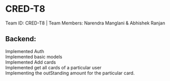 # CRED-T8
Team ID: CRED-T8 | Team Members: Narendra Manglani &amp; Abhishek Ranjan

## Backend:  
Implemented Auth \
Implemented basic models\
Implemented Add cards\
Implemented get all cards of a particular user\
Implementing the outStanding amount for the particular card.

